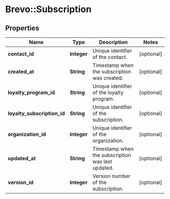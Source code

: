 # Brevo::Subscription

## Properties
Name | Type | Description | Notes
------------ | ------------- | ------------- | -------------
**contact_id** | **Integer** | Unique identifier of the contact. | [optional] 
**created_at** | **String** | Timestamp when the subscription was created. | [optional] 
**loyalty_program_id** | **String** | Unique identifier of the loyalty program. | [optional] 
**loyalty_subscription_id** | **String** | Unique identifier of the subscription. | [optional] 
**organization_id** | **Integer** | Unique identifier of the organization. | [optional] 
**updated_at** | **String** | Timestamp when the subscription was last updated. | [optional] 
**version_id** | **Integer** | Version number of the subscription. | [optional] 


